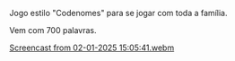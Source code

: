 Jogo estilo "Codenomes" para se jogar com toda a família.

Vem com 700 palavras.


[Screencast from 02-01-2025 15:05:41.webm](https://github.com/user-attachments/assets/1153506e-3d41-41ac-874c-6b130d03c282)
